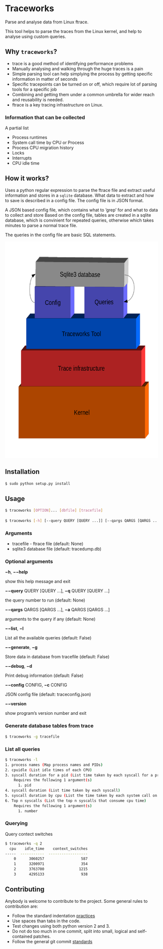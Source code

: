 # Traceworks

Parse and analyse data from Linux ftrace.

This tool helps to parse the traces from the Linux kernel, and help to analyse
using custom queries.

## Why `traceworks`?

* trace is a good method of identifying performance problems
* Manually analysing and walking through the huge traces is a pain
* Simple parsing tool can help simplying the process by getting specific
  information in matter of seconds
* Specific tracepoints can be turned on or off, which require lot of parsing
  tools for a specific job
* Combining and getting them under a common umbrella for wider reach and
  reusability is needed.
* ftrace is a key tracing infrastructure on Linux.

### Information that can be collected

A partial list

- Process runtimes
- System call time by CPU or Process
- Process CPU migration history
- Locks
- Interrupts
- CPU idle time

## How it works?

Uses a python regular expression to parse the ftrace file and extract useful
information and stores in a `sqlite` database. What data to extract and how to
save is described in a config file. The config file is in JSON format.

A JSON based config file, which contains what to ’grep’ for and what to data to
collect and store Based on the config file, tables are created in a sqlite
database, which is convinient for repeated queries, otherwise which takes
minutes to parse a normal trace file.

The queries in the config file are basic SQL statements.

![Traceworks Stack](/doc/imgs/traceworks-arch.png)

## Installation

```sh
$ sudo python setup.py install
```

## Usage

```sh
$ traceworks [OPTION]... [dbfile] [tracefile]

$ traceworks [-h] [--query QUERY [QUERY ...]] [--qargs QARGS [QARGS ...]] [--list] [--generate] [--debug] [--config CONFIG] [--version] [tracefile] [dbfile]
```

### Arguments

- tracefile - ftrace file (default: None)
- sqlite3 database file (default: tracedump.db)

### Optional arguments

**−h**, **−−help**

show this help message and exit

**−−query** QUERY \[QUERY ...\], **−q** QUERY \[QUERY ...\]

the query number to run (default: None)

**−−qargs** QARGS \[QARGS ...\], **−a** QARGS \[QARGS ...\]

arguments to the query if any (default: None)

**−−list**, **−l**

List all the available queries (default: False)

**−−generate**, **−g**

Store data in database from tracefile (default: False)

**−−debug**, **−d**

Print debug information (default: False)

**−−config** CONFIG, **−c** CONFIG

JSON config file (default: traceconfig.json)

**−−version**

show program’s version number and exit

### Generate database tables from trace

```sh
$ traceworks -g tracefile
```

### List all queries

```sh
$ traceworks -l
1. process names (Map process names and PIDs)
2. cpuidle (List idle times of each CPU)
3. syscall duration for a pid (List time taken by each syscall for a process)
    Requires the following 1 argument(s)
      1. pid
4. syscall duration (List time taken by each syscall)
5. syscall duration by cpu (List the time taken by each system call on each CPU)
6. Top n syscalls (List the top n syscalls that consume cpu time)
    Requires the following 1 argument(s)
      1. number
```


### Querying

Query contect switches
```sh
$ traceworks -q 2
  cpu    idle_time    context_switches
-----  -----------  ------------------
    0      3060257                 587
    1      3200971                 354
    2      3763700                1215
    3      4295133                 938
```

## Contributing

Anybody is welcome to contribute to the project. Some general rules to
contribution are:

- Follow the standard
  indentation
  [practices](https://www.python.org/dev/peps/pep-0008/#code-lay-out)
- Use spaces than tabs in the code.
- Test changes using both python version 2 and 3.
- Do not do too much in one commit, split into small, logical and self-contained
  patches.
- Follow the general git
  commit [standards](https://chris.beams.io/posts/git-commit/)

